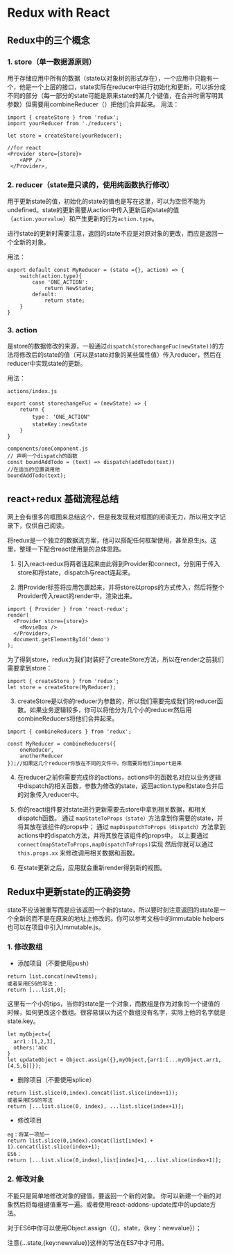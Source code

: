 # Redux with React

## Redux中的三个概念
### 1. store（单一数据源原则）

用于存储应用中所有的数据（state以对象树的形式存在），一个应用中只能有一个，他是一个上层的接口，state实际在reducer中进行初始化和更新，可以拆分成不同的部分（每一部分的state可能是原来state的某几个键值，在合并时需写明其参数）但需要用combineReducer（）把他们合并起来。
用法：
```
import { createStore } from 'redux';
import yourReducer from './reducers';

let store = createStore(yourReducer);

//for react
<Provider store={store}>
    <APP />
 </Provider>,
```

### 2. reducer（state是只读的，使用纯函数执行修改）
用于更新state的值，初始化的state的值也是写在这里，可以为空但不能为undefined。state的更新需要从action中传入更新后的state的值（`action.yourvalue`）和产生更新的行为`action.type`。

进行state的更新时需要注意，返回的state不应是对原对象的更改，而应是返回一个全新的对象。

用法：
```
export default const MyReducer = (state ={}, action) => {
    switch(action.type){
        case 'ONE_ACTION':
            return NewState;
        default:
            return state;
    }
}
```

### 3. action
是store的数据修改的来源，一般通过`dispatch(storechangeFuc(newState))`的方法将修改后的state的值（可以是state对象的某些属性值）传入reducer，然后在reducer中实现state的更新。

用法：
```
actions/index.js

export const storechangeFuc = (newState) => {
    return {
        type： 'ONE_ACTION"
        stateKey：newState
    }
}

components/oneComponent.js
// 声明一个dispatch的函数
const boundAddTodo = (text) => dispatch(addTodo(text))
//在适当的位置调用他
boundAddTodo(text);
```

## react+redux 基础流程总结
网上会有很多的框图来总结这个，但是我发现我对框图的阅读无力，所以用文字记录下，仅供自己阅读。

将redux是一个独立的数据流方案，他可以搭配任何框架使用，甚至原生js。这里，整理一下配合react使用是的总体思路。

1. 引入react-redux将两者连起来由此得到Provider和connect，分别用于传入store和将state，dispatch与react连起来。

2. 用Provider标签将应用包裹起来，并将store以props的方式传入，然后将整个Provider传入react的render中，渲染出来。
```
import { Provider } from 'react-redux';
render(
  <Provider store={store}>
    <MovieBox />
  </Provider>,
  document.getElementById('demo')
);
```
为了得到store，redux为我们封装好了createStore方法，所以在render之前我们需要拿到store：
```
import { createStore } from 'redux';
let store = createStore(MyReducer);
```
3. createStore是以你的reducer为参数的，所以我们需要完成我们的reducer函数。如果业务逻辑较多，你可以将他分为几个小的reducer然后用combineReducers将他们合并起来。
```
import { combineReducers } from 'redux';

const MyReducer = combineReducers({
    oneReducer,
    anotherReducer
});//如果这几个reducer你放在不同的文件中，你需要将他们import进来
```
4. 在reducer之前你需要完成你的actions，actions中的函数名对应以业务逻辑中dispatch的相关函数，参数为修改的state，返回action.type和state合并后的对象传入reducer中。

5. 你的react组件要对state进行更新需要去store中拿到相关数据，和相关dispatch函数。
通过 `mapStateToProps（state）`方法拿到你需要的state，并将其放在该组件的props中；
通过 `mapDispatchToProps（dispatch）`方法拿到actions中的dispatch方法，并将其放在该组件的props中。
以上要通过`connect(mapStateToProps,mapDispatchToProps)`实现
然后你就可以通过`this.props.xx` 来修改调用相关数据和函数。

6. 在state更新之后，应用就会重新render得到新的视图。

## Redux中更新state的正确姿势
state不应该被重写而是应该返回一个新的state，所以要时刻注意返回的state是一个全新的而不是在原来的地址上修改的。你可以参考文档中的immutable helpers 也可以在项目中引入Immutable.js。

### 1. 修改数组
- 添加项目（不要使用push）
```
return list.concat(newItems);
或者采用ES6的写法：
return [...list,0];
```
这里有一个小的tips，当你的state是一个对象，而数组是作为对象的一个键值的时候，如何更改这个数组。很容易误以为这个数组没有名字，实际上他的名字就是state.key。
```
let myObject={
  arr1：[1,2,3],
  others:'abc
}
let updateObject = Object.assign({},myObject,{arr1:[...myObject.arr1,[4,5,6]]});
```
- 删除项目（不要使用splice）
```
return list.slice(0,index).concat(list.slice(index+1));
或者采用ES6的写法
return [...list.slice(0, index), ...list.slice(index+1)];
```
- 修改项目
```
eg：将某一项加一
return list.slice(0,index).concat(list[index] + 1).concat(list.slice(index+1);
ES6：
return [...list.slice(0,index),list[index]+1,...list.slice(index+1)];
```
### 2. 修改对象
不能只是简单地修改对象的键值，要返回一个新的对象。
你可以新建一个新的对象然后将每组键值重写一遍。或者使用react-addons-update库中的update方法。

对于ES6中你可以使用Object.assign（{}，state，{key：newvalue}）；

注意{...state,{key:newvalue}}这样的写法在ES7中才可用。